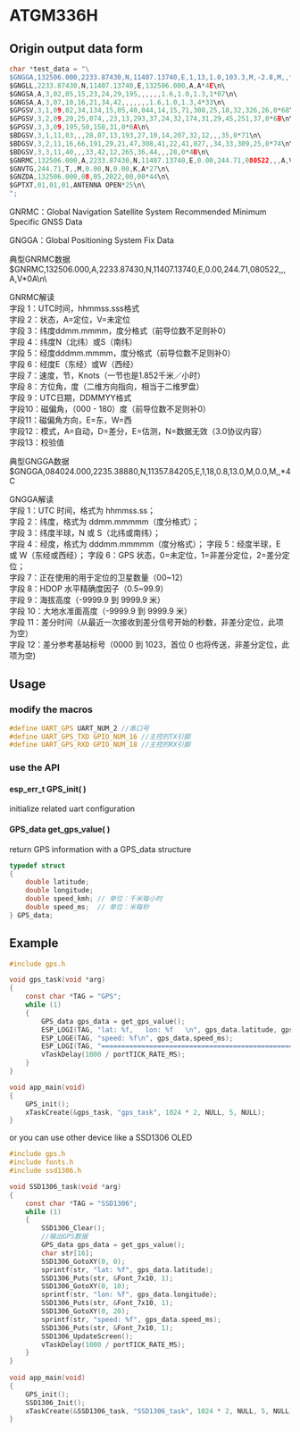 # ATGM336H


## Origin output data form 


```c
char *test_data = "\
$GNGGA,132506.000,2233.87430,N,11407.13740,E,1,13,1.0,103.3,M,-2.8,M,,*5E\n\ 
$GNGLL,2233.87430,N,11407.13740,E,132506.000,A,A*4E\n\
$GNGSA,A,3,02,05,15,23,24,29,195,,,,,,1.6,1.0,1.3,1*07\n\
$GNGSA,A,3,07,10,16,21,34,42,,,,,,,1.6,1.0,1.3,4*33\n\
$GPGSV,3,1,09,02,34,134,15,05,40,044,14,15,71,308,25,18,32,326,26,0*68\n\
$GPGSV,3,2,09,20,25,074,,23,13,293,37,24,32,174,31,29,45,251,37,0*6B\n\
$GPGSV,3,3,09,195,50,158,31,0*6A\n\
$BDGSV,3,1,11,03,,,28,07,13,193,27,10,14,207,32,12,,,35,0*71\n\
$BDGSV,3,2,11,16,66,191,29,21,47,308,41,22,41,027,,34,33,309,25,0*74\n\
$BDGSV,3,3,11,40,,,33,42,12,265,36,44,,,28,0*4B\n\
$GNRMC,132506.000,A,2233.87430,N,11407.13740,E,0.00,244.71,080522,,,A,V*0A\n\
$GNVTG,244.71,T,,M,0.00,N,0.00,K,A*27\n\
$GNZDA,132506.000,08,05,2022,00,00*44\n\
$GPTXT,01,01,01,ANTENNA OPEN*25\n\
";
```
GNRMC：Global Navigation Satellite System Recommended Minimum Specific GNSS Data   

GNGGA：Global Positioning System Fix Data  



典型GNRMC数据  
$GNRMC,132506.000,A,2233.87430,N,11407.13740,E,0.00,244.71,080522,,,A,V*0A\n\


GNRMC解读  
字段 1：UTC时间，hhmmss.sss格式  
字段 2：状态，A=定位，V=未定位   
字段 3：纬度ddmm.mmmm，度分格式（前导位数不足则补0）  
字段 4：纬度N（北纬）或S（南纬）  
字段 5：经度dddmm.mmmm，度分格式（前导位数不足则补0）  
字段 6：经度E（东经）或W（西经）  
字段 7：速度，节，Knots（一节也是1.852千米／小时）  
字段 8：方位角，度（二维方向指向，相当于二维罗盘）  
字段 9：UTC日期，DDMMYY格式  
字段10：磁偏角，（000 - 180）度（前导位数不足则补0）  
字段11：磁偏角方向，E=东，W=西  
字段12：模式，A=自动，D=差分，E=估测，N=数据无效（3.0协议内容）  
字段13：校验值  
  

典型GNGGA数据$GNGGA,084024.000,2235.38880,N,11357.84205,E,1,18,0.8,13.0,M,0.0,M,,*4C
  

GNGGA解读  
字段 1：UTC 时间，格式为 hhmmss.ss；  
字段 2：纬度，格式为 ddmm.mmmmm（度分格式）；  
字段 3：纬度半球，N 或 S（北纬或南纬）；  
字段 4：经度，格式为 dddmm.mmmmm（度分格式）；
字段 5：经度半球，E 或 W（东经或西经）；
字段 6：GPS 状态，0=未定位，1=非差分定位，2=差分定位；  
字段 7：正在使用的用于定位的卫星数量（00~12）  
字段 8：HDOP 水平精确度因子（0.5~99.9）  
字段 9：海拔高度（-9999.9 到 9999.9 米）  
字段 10：大地水准面高度（-9999.9 到 9999.9 米）  
字段 11：差分时间（从最近一次接收到差分信号开始的秒数，非差分定位，此项为空）  
字段 12：差分参考基站标号（0000 到 1023，首位 0 也将传送，非差分定位，此项为空)


## Usage

### modify the macros 

```c
#define UART_GPS UART_NUM_2 //串口号
#define UART_GPS_TXD GPIO_NUM_16 //主控的TX引脚
#define UART_GPS_RXD GPIO_NUM_18 //主控的RX引脚
```

### use the API

#### esp_err_t GPS_init( )   
initialize related uart configuration

#### GPS_data get_gps_value( )
return GPS information with a GPS_data structure


```c
typedef struct
{
    double latitude;
    double longitude;
    double speed_kmh; // 单位：千米每小时
    double speed_ms;  // 单位：米每秒
} GPS_data;
```


## Example 

```c
#include gps.h  

void gps_task(void *arg)
{
    const char *TAG = "GPS";
    while (1)
    {
        GPS_data gps_data = get_gps_value();
        ESP_LOGI(TAG, "lat: %f,   lon: %f   \n", gps_data.latitude, gps_data.longitude); 
        ESP_LOGE(TAG, "speed: %f\n", gps_data,speed_ms); 
        ESP_LOGI(TAG, "======================================================\n");
        vTaskDelay(1000 / portTICK_RATE_MS);
    }
}  

void app_main(void)
{
    GPS_init();
    xTaskCreate(&gps_task, "gps_task", 1024 * 2, NULL, 5, NULL);
}
```

or you can use other device like a SSD1306 OLED 

```c
#include gps.h 
#include fonts.h 
#include ssd1306.h  

void SSD1306_task(void *arg)
{
    const char *TAG = "SSD1306";
    while (1)
    {
        SSD1306_Clear();
        //输出GPS数据
        GPS_data gps_data = get_gps_value();
        char str[16];
        SSD1306_GotoXY(0, 0);
        sprintf(str, "lat: %f", gps_data.latitude);
        SSD1306_Puts(str, &Font_7x10, 1);
        SSD1306_GotoXY(0, 10);
        sprintf(str, "lon: %f", gps_data.longitude);
        SSD1306_Puts(str, &Font_7x10, 1);
        SSD1306_GotoXY(0, 20);
        sprintf(str, "speed: %f", gps_data.speed_ms);
        SSD1306_Puts(str, &Font_7x10, 1);
        SSD1306_UpdateScreen();
        vTaskDelay(1000 / portTICK_RATE_MS);
    }
}
  
void app_main(void)
{
    GPS_init();
    SSD1306_Init();
    xTaskCreate(&SSD1306_task, "SSD1306_task", 1024 * 2, NULL, 5, NULL);
}
```
